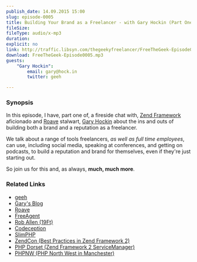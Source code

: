 ```yaml
---
publish_date: 14.09.2015 15:00
slug: episode-0005
title: Building Your Brand as a Freelancer - with Gary Hockin (Part One)
fileSize:
fileType: audio/x-mp3
duration:
explicit: no
link: http://traffic.libsyn.com/thegeekyfreelancer/FreeTheGeek-Episode0005.mp3
download: FreeTheGeek-Episode0005.mp3
guests:
    "Gary Hockin":
        email: gary@hock.in
        twitter: geeh

---
```

### Synopsis

In this episode, I have, part one of, a fireside chat with, [Zend Framework](http://framework.zend.com/) aficionado and [Roave](http://roave.com) stalwart, [Gary Hockin](https://twitter.com/@geeh) about the ins and outs of building both a brand and a reputation as a freelancer.

We talk about a range of tools freelancers, *as well as full time employees*, can use, including social media, speaking at conferences, and getting on podcasts, to build a reputation and brand for themselves, even if they're just starting out.

So join us for this and, as always, **much, much more**.

### Related Links

- [geeh](https://twitter.com/@geeh)
- [Gary's Blog](http://blog.hock.in/about/)
- [Roave](http://www.roave.com)
- [FreeAgent](http://www.freeagent.com)
- [Rob Allen (19Ft)](http://19ft.com/)
- [Codeception](http://codeception.com)
- [SlimPHP](http://www.slimframework.com/)
- [ZendCon (Best Practices in Zend Framework 2)](http://www.zendcon.com/session)
- [PHP Dorset (Zend Framework 2 ServiceManager)](http://www.phpdorset.co.uk/)
- [PHPNW (PHP North West in Manchester)](http://conference.phpnw.org.uk/phpnw15/)


